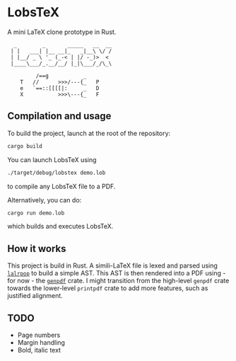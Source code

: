 # LobsTeX
A mini LaTeX clone prototype in Rust.

```
  _        _       _____   __  __
 | |   ___| |__ __|_   _|__\ \/ /
 | |__/ _ \ '_ (_-< | |/ -_)>  < 
 |____\___/_.__/__/ |_|\___/_/\_\
                                    
         /==g           _
    T   //      >>>/---{_   P
    e   `==::[[[[|:     _   D
    X           >>>\---{_   F
```

## Compilation and usage
To build the project, launch at the root of the repository:
```bash
cargo build
```
You can launch LobsTeX using
```bash
./target/debug/lobstex demo.lob
```
to compile any LobsTeX file to a PDF.

Alternatively, you can do:
```bash
cargo run demo.lob
```
which builds and executes LobsTeX.

## How it works
This project is build in Rust. A simili-LaTeX file is lexed and parsed using [`lalrpop`](https://github.com/lalrpop/lalrpop) to build a simple AST. This AST is then rendered into a PDF using - for now - the [`genpdf`](https://github.com/dabega/genpdf-rs) crate. I might transition from the high-level `genpdf` crate towards the lower-level `printpdf` crate to add more features, such as justified alignment.

## TODO
- Page numbers
- Margin handling
- Bold, italic text